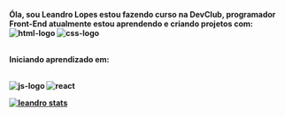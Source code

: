 <b>Óla, sou Leandro Lopes estou  fazendo curso na DevClub, programador Front-End atualmente estou aprendendo e criando projetos com:<b> 
<br>
 <img src="https://img.shields.io/badge/HTML5-E34F26?style=for-the-badge&logo=html5&logoColor=white" alt="html-logo"/>
 <img src="https://img.shields.io/badge/CSS3-1572B6?style=for-the-badge&logo=css3&logoColor=white" alt="css-logo"/>
 <br>
 <br>
<b><p>Iniciando aprendizado em:</p><b>
<br>
<img src="https://img.shields.io/badge/JavaScript-323330?style=for-the-badge&logo=javascript&logoColor=F7DF1E" alt="js-logo"/>
<img src="https://img.shields.io/badge/React-20232A?style=for-the-badge&logo=react&logoColor=61DAFB" alt="react"/>
<br>

[![leandro stats](https://github-readme-stats.vercel.app/api?username=leandrolopes)](https://github.com/anuraghazra/github-readme-stats)


